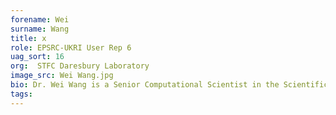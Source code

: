 ```yaml
---
forename: Wei
surname: Wang
title: x
role: EPSRC-UKRI User Rep 6
uag_sort: 16
org:  STFC Daresbury Laboratory
image_src: Wei Wang.jpg
bio: Dr. Wei Wang is a Senior Computational Scientist in the Scientific Computing Department at Science and Technology Facilities Council (STFC), UKRI. She is the STFC CoSeC Project Lead for the Collaborative Computational Project in Nuclear Thermal Hydraulics (CCP-NTH). Specializing in Computational Fluid Dynamics (CFD), high-performance computing (HPC), and nuclear thermal hydraulics (NTH), her expertise is integral to modernizing NTH simulation tools in heterogeneous computing systems. She is also the primary developer of CHAPSim, a high-fidelity CFD code developed to simulation nuclear thermal hydraulics. Outside of work, Wei enjoys hiking and exploring nature.
tags: 
---
```

